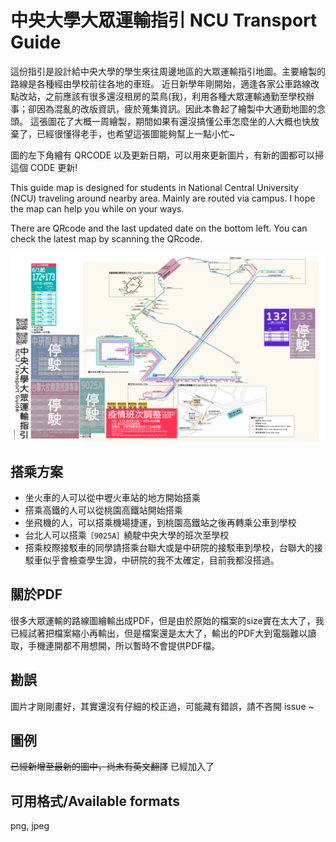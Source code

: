 # 中央大學大眾運輸指引  NCU Transport Guide
 這份指引是設計給中央大學的學生來往周邊地區的大眾運輸指引地圖。主要繪製的路線是各種經由學校前往各地的車班。
 近日新學年剛開始，適逢各家公車路線改點改站，之前應該有很多還沒租房的菜鳥(我)，利用各種大眾運輸通勤至學校辦事；卻因為混亂的改版資訊，疲於蒐集資訊。因此本魯起了繪製中大通勤地圖的念頭。
 這張圖花了大概一周繪製，期間如果有還沒搞懂公車怎麼坐的人大概也快放棄了，已經很懂得老手，也希望這張圖能夠幫上一點小忙~

圖的左下角繪有 QRCODE 以及更新日期，可以用來更新圖片，有新的圖都可以掃這個 CODE 更新!

This guide map is designed for students in National Central University (NCU) traveling around nearby area. Mainly are routed via campus.  I hope the map can help you while on your ways.

There are QRcode and the last updated date on the bottom left. You can check the latest map by scanning the QRcode.


[![預覽圖](https://raw.githubusercontent.com/SODAIS69/NCU-Transport-Guide/master/%E4%B8%AD%E5%A4%AE%E5%A4%A7%E5%AD%B8%E5%A4%A7%E7%9C%BE%E9%81%8B%E8%BC%B8%E6%8C%87%E5%BC%95%20NCU%20Transport%20Guide.jpg "預覽圖")](https://raw.githubusercontent.com/SODAIS69/NCU-Transport-Guide/master/%E4%B8%AD%E5%A4%AE%E5%A4%A7%E5%AD%B8%E5%A4%A7%E7%9C%BE%E9%81%8B%E8%BC%B8%E6%8C%87%E5%BC%95%20NCU%20Transport%20Guide.jpg)

## 搭乘方案
+ 坐火車的人可以從中壢火車站的地方開始搭乘
+ 搭乘高鐵的人可以從桃園高鐵站開始搭乘
+ 坐飛機的人，可以搭乘機場捷運，到桃園高鐵站之後再轉乘公車到學校
+ 台北人可以搭乘`［9025A］`繞駛中央大學的班次至學校
+ 搭乘校際接駁車的同學請搭乘台聯大或是中研院的接駁車到學校，台聯大的接駁車似乎會檢查學生證，中研院的我不太確定，目前我都沒搭過。

## 關於PDF
很多大眾運輸的路線圖繪輸出成PDF，但是由於原始的檔案的size實在太大了，我已經試著把檔案縮小再輸出，但是檔案還是太大了，輸出的PDF大到電腦難以讀取，手機連開都不用想開，所以暫時不會提供PDF檔。
## 勘誤
圖片才剛剛畫好，其實還沒有仔細的校正過，可能藏有錯誤，請不吝開 issue ~
## 圖例
~~已經新增至最新的圖中，尚未有英文翻譯~~ 已經加入了
## 可用格式/Available formats
png, jpeg

